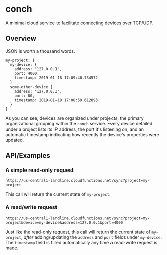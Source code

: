 # conch
A minimal cloud service to facilitate connecting devices over TCP/UDP.

## Overview
JSON is worth a thousand words.
```
my-project: {
  my-device: {
    address: "127.0.0.1",
    port: 4000,
    timestamp: 2019-01-18 17:09:40.734572
  }
  some-other-device {
    address: "127.0.0.3",
    port: 80,
    timestamp: 2019-01-18 17:08:59.612893
  }
}
```

As you can see, devices are organized under projects, the primary organizational grouping within the `conch` service. Every device detailed under a project lists its IP address, the port it's listening on, and an automatic timestamp indicating how recently the device's properties were updated.

## API/Examples
### A simple read-only request
`https://us-central1-landline.cloudfunctions.net/sync?project=my-project`

This call will return the current state of `my-project`.

### A read/write request
`https://us-central1-landline.cloudfunctions.net/sync?project=my-project&device=my-device&address=127.0.0.1&port=4000`

Just like the read-only request, this call will return the current state of `my-project`, *after* adding/updating the `address` and `port` fields under `my-device`. The `timestamp` field is filled automatically any time a read-write request is made.
